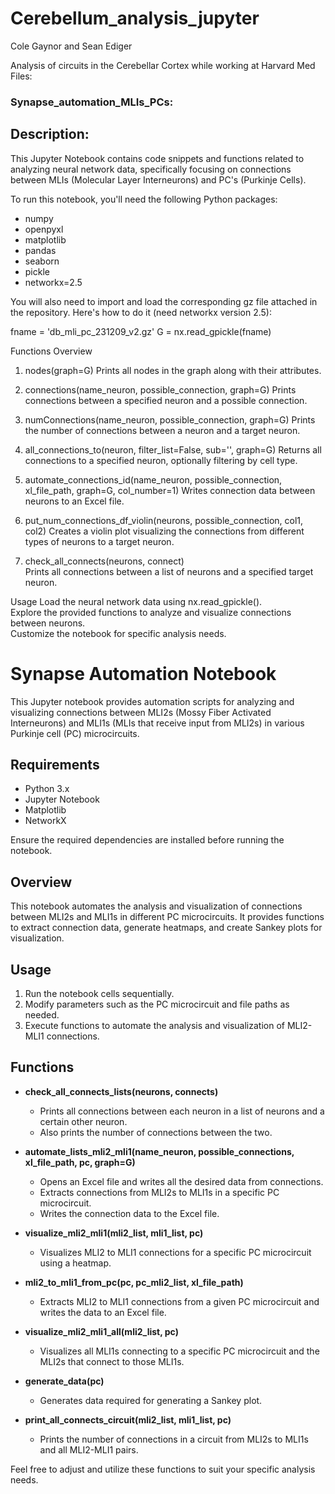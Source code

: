 # Cerebellum_analysis_jupyter

Cole Gaynor and Sean Ediger

Analysis of circuits in the Cerebellar Cortex while working at Harvard Med\
Files:
### Synapse_automation_MLIs_PCs:
## Description:
This Jupyter Notebook contains code snippets and functions related to analyzing neural network data, specifically focusing on connections between MLIs (Molecular Layer Interneurons) and PC's (Purkinje Cells).

To run this notebook, you'll need the following Python packages:

- numpy
- openpyxl
- matplotlib
- pandas
- seaborn
- pickle
- networkx=2.5

You will also need to import and load the corresponding gz file attached in the repository. Here's how to do it (need networkx version 2.5):

fname = 'db_mli_pc_231209_v2.gz'
G = nx.read_gpickle(fname)

Functions Overview
1. nodes(graph=G)
Prints all nodes in the graph along with their attributes.

2. connections(name_neuron, possible_connection, graph=G)
Prints connections between a specified neuron and a possible connection.

3. numConnections(name_neuron, possible_connection, graph=G)
Prints the number of connections between a neuron and a target neuron.

4. all_connections_to(neuron, filter_list=False, sub='', graph=G)
Returns all connections to a specified neuron, optionally filtering by cell type.

5. automate_connections_id(name_neuron, possible_connection, xl_file_path, graph=G, col_number=1)
Writes connection data between neurons to an Excel file.

6. put_num_connections_df_violin(neurons, possible_connection, col1, col2)
Creates a violin plot visualizing the connections from different types of neurons to a target neuron.

7. check_all_connects(neurons, connect)\
Prints all connections between a list of neurons and a specified target neuron.

Usage
Load the neural network data using nx.read_gpickle().\
Explore the provided functions to analyze and visualize connections between neurons.\
Customize the notebook for specific analysis needs.


# Synapse Automation Notebook

This Jupyter notebook provides automation scripts for analyzing and visualizing connections between MLI2s (Mossy Fiber Activated Interneurons) and MLI1s (MLIs that receive input from MLI2s) in various Purkinje cell (PC) microcircuits.

## Requirements
- Python 3.x
- Jupyter Notebook
- Matplotlib
- NetworkX

Ensure the required dependencies are installed before running the notebook.

## Overview
This notebook automates the analysis and visualization of connections between MLI2s and MLI1s in different PC microcircuits. It provides functions to extract connection data, generate heatmaps, and create Sankey plots for visualization.

## Usage
1. Run the notebook cells sequentially.
2. Modify parameters such as the PC microcircuit and file paths as needed.
3. Execute functions to automate the analysis and visualization of MLI2-MLI1 connections.

## Functions
- **check_all_connects_lists(neurons, connects)**
  - Prints all connections between each neuron in a list of neurons and a certain other neuron.
  - Also prints the number of connections between the two.

- **automate_lists_mli2_mli1(name_neuron, possible_connections, xl_file_path, pc, graph=G)**
  - Opens an Excel file and writes all the desired data from connections.
  - Extracts connections from MLI2s to MLI1s in a specific PC microcircuit.
  - Writes the connection data to the Excel file.

- **visualize_mli2_mli1(mli2_list, mli1_list, pc)**
  - Visualizes MLI2 to MLI1 connections for a specific PC microcircuit using a heatmap.

- **mli2_to_mli1_from_pc(pc, pc_mli2_list, xl_file_path)**
  - Extracts MLI2 to MLI1 connections from a given PC microcircuit and writes the data to an Excel file.

- **visualize_mli2_mli1_all(mli2_list, pc)**
  - Visualizes all MLI1s connecting to a specific PC microcircuit and the MLI2s that connect to those MLI1s.

- **generate_data(pc)**
  - Generates data required for generating a Sankey plot.

- **print_all_connects_circuit(mli2_list, mli1_list, pc)**
  - Prints the number of connections in a circuit from MLI2s to MLI1s and all MLI2-MLI1 pairs.

Feel free to adjust and utilize these functions to suit your specific analysis needs.




